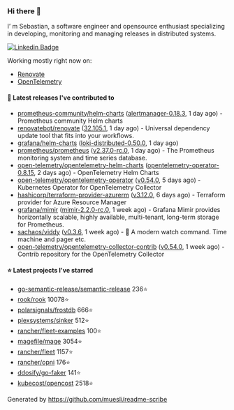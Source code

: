 ### Hi there 👋

I’ m Sebastian, a software engineer and opensource enthusiast specializing in developing, monitoring and managing releases in distributed systems.

[![Linkedin Badge](https://img.shields.io/badge/-LinkedIn-blue?style=flat&logo=Linkedin&logoColor=white&link=https://www.linkedin.com/in/sebastian-poxhofer/)](https://www.linkedin.com/in/sebastian-poxhofer/)

Working mostly right now on:
- [Renovate](https://github.com/renovatebot/renovate)
- [OpenTelemetry](https://github.com/open-telemetry)



#### 🚀 Latest releases I've contributed to

- [prometheus-community/helm-charts](https://github.com/prometheus-community/helm-charts) ([alertmanager-0.18.3](https://github.com/prometheus-community/helm-charts/releases/tag/alertmanager-0.18.3), 1 day ago) - Prometheus community Helm charts
- [renovatebot/renovate](https://github.com/renovatebot/renovate) ([32.105.1](https://github.com/renovatebot/renovate/releases/tag/32.105.1), 1 day ago) - Universal dependency update tool that fits into your workflows.
- [grafana/helm-charts](https://github.com/grafana/helm-charts) ([loki-distributed-0.50.0](https://github.com/grafana/helm-charts/releases/tag/loki-distributed-0.50.0), 1 day ago)
- [prometheus/prometheus](https://github.com/prometheus/prometheus) ([v2.37.0-rc.0](https://github.com/prometheus/prometheus/releases/tag/v2.37.0-rc.0), 1 day ago) - The Prometheus monitoring system and time series database.
- [open-telemetry/opentelemetry-helm-charts](https://github.com/open-telemetry/opentelemetry-helm-charts) ([opentelemetry-operator-0.8.15](https://github.com/open-telemetry/opentelemetry-helm-charts/releases/tag/opentelemetry-operator-0.8.15), 2 days ago) - OpenTelemetry Helm Charts
- [open-telemetry/opentelemetry-operator](https://github.com/open-telemetry/opentelemetry-operator) ([v0.54.0](https://github.com/open-telemetry/opentelemetry-operator/releases/tag/v0.54.0), 5 days ago) - Kubernetes Operator for OpenTelemetry Collector
- [hashicorp/terraform-provider-azurerm](https://github.com/hashicorp/terraform-provider-azurerm) ([v3.12.0](https://github.com/hashicorp/terraform-provider-azurerm/releases/tag/v3.12.0), 6 days ago) - Terraform provider for Azure Resource Manager
- [grafana/mimir](https://github.com/grafana/mimir) ([mimir-2.2.0-rc.0](https://github.com/grafana/mimir/releases/tag/mimir-2.2.0-rc.0), 1 week ago) - Grafana Mimir provides horizontally scalable, highly available, multi-tenant, long-term storage for Prometheus.
- [sachaos/viddy](https://github.com/sachaos/viddy) ([v0.3.6](https://github.com/sachaos/viddy/releases/tag/v0.3.6), 1 week ago) - 👀 A modern watch command. Time machine and pager etc.
- [open-telemetry/opentelemetry-collector-contrib](https://github.com/open-telemetry/opentelemetry-collector-contrib) ([v0.54.0](https://github.com/open-telemetry/opentelemetry-collector-contrib/releases/tag/v0.54.0), 1 week ago) - Contrib repository for the OpenTelemetry Collector

#### ⭐ Latest projects I've starred

- [go-semantic-release/semantic-release](https://github.com/go-semantic-release/semantic-release) 236⭐
- [rook/rook](https://github.com/rook/rook) 10078⭐
- [polarsignals/frostdb](https://github.com/polarsignals/frostdb) 666⭐
- [plexsystems/sinker](https://github.com/plexsystems/sinker) 512⭐
- [rancher/fleet-examples](https://github.com/rancher/fleet-examples) 100⭐
- [magefile/mage](https://github.com/magefile/mage) 3054⭐
- [rancher/fleet](https://github.com/rancher/fleet) 1157⭐
- [rancher/opni](https://github.com/rancher/opni) 176⭐
- [ddosify/go-faker](https://github.com/ddosify/go-faker) 141⭐
- [kubecost/opencost](https://github.com/kubecost/opencost) 2518⭐



Generated by https://github.com/muesli/readme-scribe
